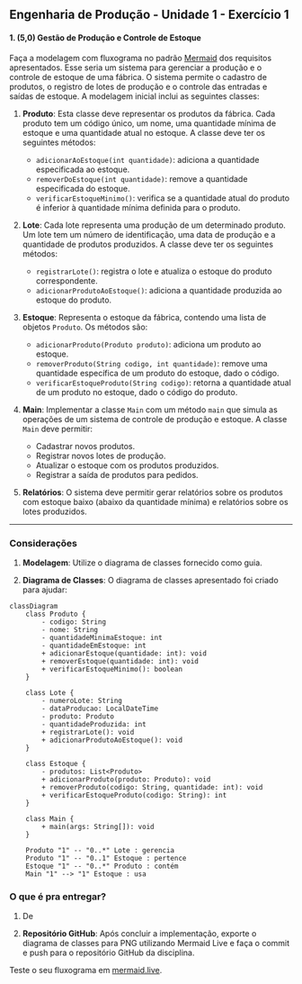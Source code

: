 ## Engenharia de Produção - Unidade 1 - Exercício 1

#### 1. (5,0) **Gestão de Produção e Controle de Estoque**

Faça a modelagem com fluxograma no padrão [Mermaid](mermaid.js.org) dos requisitos apresentados. Esse seria um sistema para gerenciar a produção e o controle de estoque de uma fábrica. 
O sistema permite o cadastro de produtos, o registro de lotes de produção e o controle das entradas e saídas de estoque. A modelagem inicial inclui as seguintes classes:

1. **Produto**: Esta classe deve representar os produtos da fábrica. Cada produto tem um código único, um nome, uma quantidade mínima de estoque e uma quantidade atual no estoque. A classe deve ter os seguintes métodos:
   - `adicionarAoEstoque(int quantidade)`: adiciona a quantidade especificada ao estoque.
   - `removerDoEstoque(int quantidade)`: remove a quantidade especificada do estoque.
   - `verificarEstoqueMinimo()`: verifica se a quantidade atual do produto é inferior à quantidade mínima definida para o produto.

2. **Lote**: Cada lote representa uma produção de um determinado produto. Um lote tem um número de identificação, uma data de produção e a quantidade de produtos produzidos. A classe deve ter os seguintes métodos:
   - `registrarLote()`: registra o lote e atualiza o estoque do produto correspondente.
   - `adicionarProdutoAoEstoque()`: adiciona a quantidade produzida ao estoque do produto.

3. **Estoque**: Representa o estoque da fábrica, contendo uma lista de objetos `Produto`. Os métodos são:
   - `adicionarProduto(Produto produto)`: adiciona um produto ao estoque.
   - `removerProduto(String codigo, int quantidade)`: remove uma quantidade específica de um produto do estoque, dado o código.
   - `verificarEstoqueProduto(String codigo)`: retorna a quantidade atual de um produto no estoque, dado o código do produto.

4. **Main**: Implementar a classe `Main` com um método `main` que simula as operações de um sistema de controle de produção e estoque. A classe `Main` deve permitir:
   - Cadastrar novos produtos.
   - Registrar novos lotes de produção.
   - Atualizar o estoque com os produtos produzidos.
   - Registrar a saída de produtos para pedidos.

5. **Relatórios**: O sistema deve permitir gerar relatórios sobre os produtos com estoque baixo (abaixo da quantidade mínima) e relatórios sobre os lotes produzidos.

---

### Considerações

1. **Modelagem**: Utilize o diagrama de classes fornecido como guia.
   
2. **Diagrama de Classes**: O diagrama de classes apresentado foi criado para ajudar:

```mermaid
classDiagram
    class Produto {
        - codigo: String
        - nome: String
        - quantidadeMinimaEstoque: int
        - quantidadeEmEstoque: int
        + adicionarEstoque(quantidade: int): void
        + removerEstoque(quantidade: int): void
        + verificarEstoqueMinimo(): boolean
    }

    class Lote {
        - numeroLote: String
        - dataProducao: LocalDateTime
        - produto: Produto
        - quantidadeProduzida: int
        + registrarLote(): void
        + adicionarProdutoAoEstoque(): void
    }

    class Estoque {
        - produtos: List<Produto>
        + adicionarProduto(produto: Produto): void
        + removerProduto(codigo: String, quantidade: int): void
        + verificarEstoqueProduto(codigo: String): int
    }

    class Main {
        + main(args: String[]): void
    }

    Produto "1" -- "0..*" Lote : gerencia
    Produto "1" -- "0..1" Estoque : pertence
    Estoque "1" -- "0..*" Produto : contém
    Main "1" --> "1" Estoque : usa

```

### O que é pra entregar?
1. De

4. **Repositório GitHub**: Após concluir a implementação, exporte o diagrama de classes para PNG utilizando Mermaid Live e faça o commit e push para o repositório GitHub da disciplina.

Teste o seu fluxograma em [mermaid.live](https://mermaid.live/). 